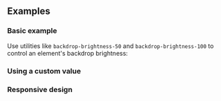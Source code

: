 <ApiTable
  rows=
/>

## Examples

### Basic example

Use utilities like `backdrop-brightness-50` and `backdrop-brightness-100` to control an element's backdrop brightness:

### Using a custom value

### Responsive design
